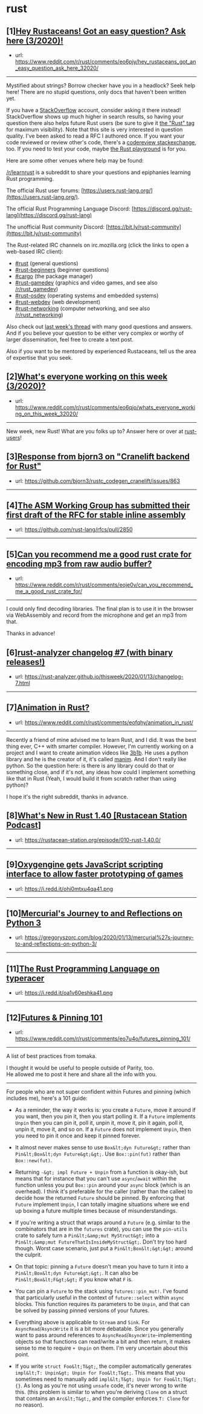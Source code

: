 # rust
## [1][Hey Rustaceans! Got an easy question? Ask here (3/2020)!](https://www.reddit.com/r/rust/comments/eo6pjy/hey_rustaceans_got_an_easy_question_ask_here_32020/)
- url: https://www.reddit.com/r/rust/comments/eo6pjy/hey_rustaceans_got_an_easy_question_ask_here_32020/
---
Mystified about strings? Borrow checker have you in a headlock? Seek help here! There are no stupid questions, only docs that haven't been written yet.

If you have a [StackOverflow](http://stackoverflow.com/) account, consider asking it there instead! StackOverflow shows up much higher in search results, so having your question there also helps future Rust users (be sure to give it [the "Rust" tag](http://stackoverflow.com/questions/tagged/rust) for maximum visibility). Note that this site is very interested in question quality. I've been asked to read a RFC I authored once. If you want your code reviewed or review other's code, there's a [codereview stackexchange](https://codereview.stackexchange.com/questions/tagged/rust), too. If you need to test your code, maybe [the Rust playground](https://play.rust-lang.org) is for you.

Here are some other venues where help may be found:

[/r/learnrust](https://www.reddit.com/r/learnrust) is a subreddit to share your questions and epiphanies learning Rust programming.

The official Rust user forums: [https://users.rust-lang.org/](https://users.rust-lang.org/).

The official Rust Programming Language Discord: [https://discord.gg/rust-lang](https://discord.gg/rust-lang)

The unofficial Rust community Discord: [https://bit.ly/rust-community](https://bit.ly/rust-community)

The Rust-related IRC channels on irc.mozilla.org (click the links to open a web-based IRC client):

 - [#rust](https://chat.mibbit.com/?server=irc.mozilla.org%3A%2B6697&amp;amp;channel=%23rust) (general questions)
 - [#rust-beginners](https://chat.mibbit.com/?server=irc.mozilla.org%3A%2B6697&amp;amp;channel=%23rust-beginners) (beginner questions)
 - [#cargo](https://chat.mibbit.com/?server=irc.mozilla.org%3A%2B6697&amp;amp;channel=%23cargo) (the package manager)
 - [#rust-gamedev](https://chat.mibbit.com/?server=irc.mozilla.org%3A%2B6697&amp;amp;channel=%23rust-gamedev) (graphics and video games, and see also [/r/rust_gamedev](https://www.reddit.com/r/rust_gamedev))
 - [#rust-osdev](https://chat.mibbit.com/?server=irc.mozilla.org%3A%2B6697&amp;amp;channel=%23rust-osdev) (operating systems and embedded systems)
 - [#rust-webdev](https://chat.mibbit.com/?server=irc.mozilla.org%3A%2B6697&amp;amp;channel=%23rust-webdev) (web development)
 - [#rust-networking](https://chat.mibbit.com/?server=irc.mozilla.org%3A%2B6697&amp;amp;channel=%23rust-networking) (computer networking, and see also [/r/rust_networking](https://www.reddit.com/r/rust_networking))

Also check out [last week's thread](https://reddit.com/r/rust/comments/ekpqp7/hey_rustaceans_got_an_easy_question_ask_here/) with many good questions and answers. And if you believe your question to be either very complex or worthy of larger dissemination, feel free to create a text post.

Also if you want to be mentored by experienced Rustaceans, tell us the area of expertise that you seek.
## [2][What's everyone working on this week (3/2020)?](https://www.reddit.com/r/rust/comments/eo6qjo/whats_everyone_working_on_this_week_32020/)
- url: https://www.reddit.com/r/rust/comments/eo6qjo/whats_everyone_working_on_this_week_32020/
---
New week, new Rust! What are you folks up to? Answer here or over at [rust-users](https://users.rust-lang.org/t/whats-everyone-working-on-this-week-3-2020/36867?u=llogiq)!
## [3][Response from bjorn3 on "Cranelift backend for Rust"](https://www.reddit.com/r/rust/comments/eojzjr/response_from_bjorn3_on_cranelift_backend_for_rust/)
- url: https://github.com/bjorn3/rustc_codegen_cranelift/issues/863
---

## [4][The ASM Working Group has submitted their first draft of the RFC for stable inline assembly](https://www.reddit.com/r/rust/comments/eo9pks/the_asm_working_group_has_submitted_their_first/)
- url: https://github.com/rust-lang/rfcs/pull/2850
---

## [5][Can you recommend me a good rust crate for encoding mp3 from raw audio buffer?](https://www.reddit.com/r/rust/comments/eoje0v/can_you_recommend_me_a_good_rust_crate_for/)
- url: https://www.reddit.com/r/rust/comments/eoje0v/can_you_recommend_me_a_good_rust_crate_for/
---
I could only find decoding libraries. The final plan is to use it in the browser via WebAssembly and record from the microphone and get an mp3 from that.

Thanks in advance!
## [6][rust-analyzer changelog #7 (with binary releases!)](https://www.reddit.com/r/rust/comments/eo5bs2/rustanalyzer_changelog_7_with_binary_releases/)
- url: https://rust-analyzer.github.io/thisweek/2020/01/13/changelog-7.html
---

## [7][Animation in Rust?](https://www.reddit.com/r/rust/comments/eofqhy/animation_in_rust/)
- url: https://www.reddit.com/r/rust/comments/eofqhy/animation_in_rust/
---
Recently a friend of mine advised me to learn Rust, and I did. It was the best thing ever, C++ with smarter compiler. However, I'm currently working on a project and I want to create animation videos like [3b1b](https://www.youtube.com/channel/UCYO_jab_esuFRV4b17AJtAw). He uses a python library and he is the creator of it, it's called [manim](https://github.com/3b1b/manim). And I don't really like python. So the question here: is there is any library could do that or something close, and if it's not, any ideas how could I implement something like that in Rust (Yeah, I would build it from scratch rather than using python)?  


I hope it's the right subreddit, thanks in advance.
## [8][What's New in Rust 1.40 [Rustacean Station Podcast]](https://www.reddit.com/r/rust/comments/eodj5d/whats_new_in_rust_140_rustacean_station_podcast/)
- url: https://rustacean-station.org/episode/010-rust-1.40.0/
---

## [9][Oxygengine gets JavaScript scripting interface to allow faster prototyping of games](https://www.reddit.com/r/rust/comments/eojr9d/oxygengine_gets_javascript_scripting_interface_to/)
- url: https://i.redd.it/ohi0mtxu4qa41.png
---

## [10][Mercurial's Journey to and Reflections on Python 3](https://www.reddit.com/r/rust/comments/eof2nx/mercurials_journey_to_and_reflections_on_python_3/)
- url: https://gregoryszorc.com/blog/2020/01/13/mercurial%27s-journey-to-and-reflections-on-python-3/
---

## [11][The Rust Programming Language on typeracer](https://www.reddit.com/r/rust/comments/eo5uxk/the_rust_programming_language_on_typeracer/)
- url: https://i.redd.it/oa1v60eshka41.png
---

## [12][Futures &amp; Pinning 101](https://www.reddit.com/r/rust/comments/eo7u4o/futures_pinning_101/)
- url: https://www.reddit.com/r/rust/comments/eo7u4o/futures_pinning_101/
---
A list of best practices from tomaka.

I thought it would be useful to people outside of Parity, too.  
He allowed me to post it here and share all the info with you.

---

For people who are not super confident within Futures and pinning (which includes me), here's a 101 guide:

- As a reminder, the way it works is: you create a `Future`, move it around if you want, then you pin it, then you start polling it. If a `Future` implements `Unpin` then you can pin it, poll it, unpin it, move it, pin it again, poll it, unpin it, move it, and so on. If a `Future` does not implement `Unpin`, then you need to pin it once and keep it pinned forever.

- It almost never makes sense to use `Box&lt;dyn Future&gt;` rather than `Pin&lt;Box&lt;dyn Future&gt;&gt;`. Use `Box::pin(fut)` rather than `Box::new(fut)`.

- Returning `-&gt; impl Future + Unpin` from a function is okay-ish, but means that for instance that you can't use `async`/`await` within the function unless you put `Box::pin` around your `async` block (which is an overhead). I think it's preferable for the caller (rather than the callee) to decide how the returned `Future` should be pinned. By enforcing that `Future` implement `Unpin`, I can totally imagine situations where we end up boxing a future multiple times because of misunderstandings.

- If you're writing a struct that wraps around a `Future` (e.g. similar to the combinators that are in the `futures` crate), you can use the `pin-utils` crate to safely turn a `Pin&lt;&amp;mut MyStruct&gt;` into a `Pin&lt;&amp;mut FutureThatIsInsideMyStruct&gt;`. Don't try too hard though. Worst case scenario, just put a `Pin&lt;Box&lt;&gt;&gt;` around the culprit.

- On that topic: pinning a `Future` doesn't mean you have to turn it into a `Pin&lt;Box&lt;dyn Future&gt;&gt;`. It can also be `Pin&lt;Box&lt;F&gt;&gt;` if you know what `F` is.

- You can pin a `Future` to the stack using `futures::pin_mut!`. I've found that particularly useful in the context of `future::select` within `async` blocks. This function requires its parameters to be `Unpin`, and that can be solved by passing pinned versions of your futures.

- Everything above is applicable to `Stream` and `Sink`. For `AsyncRead`/`AsyncWrite` it is a bit more debatable. Since you generally want to pass around references to `AsyncRead`/`AsyncWrite`-implementing objects so that functions can read/write a bit and then return, it makes sense to me to require `+ Unpin` on them. I'm very uncertain about this point.

- If you write `struct Foo&lt;T&gt;`, the compiler automatically generates `impl&lt;T: Unpin&gt; Unpin for Foo&lt;T&gt;`. This means that you sometimes need to manually add `impl&lt;T&gt; Unpin for Foo&lt;T&gt; {}`. As long as you're not using `unsafe` code, it's never wrong to write this. (this problem is similar to when you're deriving `Clone` on a struct that contains an `Arc&lt;T&gt;`, and the compiler enforces `T: Clone` for no reason).
